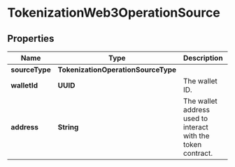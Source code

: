 

# TokenizationWeb3OperationSource


## Properties

| Name | Type | Description | Notes |
|------------ | ------------- | ------------- | -------------|
|**sourceType** | **TokenizationOperationSourceType** |  |  |
|**walletId** | **UUID** | The wallet ID. |  |
|**address** | **String** | The wallet address used to interact with the token contract. |  |



